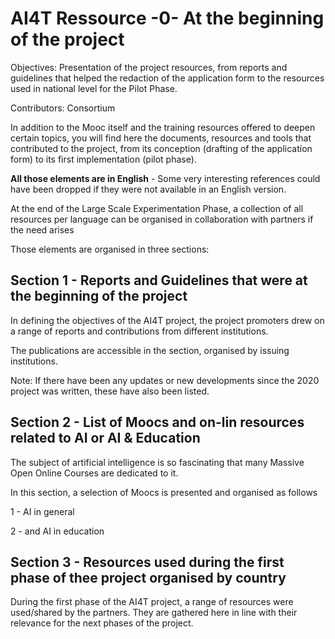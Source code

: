 # AI4T Ressource -0- At the beginning of the project

Objectives: Presentation of the project resources, from reports and
guidelines that helped the redaction of the application form to the
resources used in national level for the Pilot Phase.

Contributors: Consortium

In addition to the Mooc itself and the training resources offered to
deepen certain topics, you will find here the documents, resources and
tools that contributed to the project, from its conception (drafting of
the application form) to its first implementation (pilot phase).

**All those elements are in English** - Some very interesting references
could have been dropped if they were not available in an English
version.

At the end of the Large Scale Experimentation Phase, a collection of all
resources per language can be organised in collaboration with partners
if the need arises

Those elements are organised in three sections:

## Section 1 - Reports and Guidelines that were at the beginning of the project

In defining the objectives of the AI4T project, the project promoters
drew on a range of reports and contributions from different
institutions.

The publications are accessible in the section, organised by issuing
institutions.

Note: If there have been any updates or new developments since the 2020
project was written, these have also been listed.

## Section 2 - List of Moocs and on-lin resources related to AI or AI & Education

The subject of artificial intelligence is so fascinating that many
Massive Open Online Courses are dedicated to it.

In this section, a selection of Moocs is presented and organised as
follows

1 - AI in general

2 - and AI in education

## Section 3 - Resources used during the first phase of thee project organised by country

During the first phase of the AI4T project, a range of resources were
used/shared by the partners. They are gathered here in line with their
relevance for the next phases of the project.
